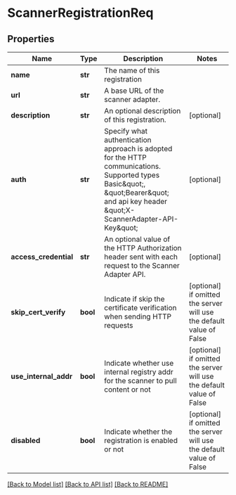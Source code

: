 # ScannerRegistrationReq


## Properties
Name | Type | Description | Notes
------------ | ------------- | ------------- | -------------
**name** | **str** | The name of this registration | 
**url** | **str** | A base URL of the scanner adapter. | 
**description** | **str** | An optional description of this registration. | [optional] 
**auth** | **str** | Specify what authentication approach is adopted for the HTTP communications. Supported types Basic\&quot;, \&quot;Bearer\&quot; and api key header \&quot;X-ScannerAdapter-API-Key\&quot;  | [optional] 
**access_credential** | **str** | An optional value of the HTTP Authorization header sent with each request to the Scanner Adapter API.  | [optional] 
**skip_cert_verify** | **bool** | Indicate if skip the certificate verification when sending HTTP requests | [optional]  if omitted the server will use the default value of False
**use_internal_addr** | **bool** | Indicate whether use internal registry addr for the scanner to pull content or not | [optional]  if omitted the server will use the default value of False
**disabled** | **bool** | Indicate whether the registration is enabled or not | [optional]  if omitted the server will use the default value of False

[[Back to Model list]](../README.md#documentation-for-models) [[Back to API list]](../README.md#documentation-for-api-endpoints) [[Back to README]](../README.md)


